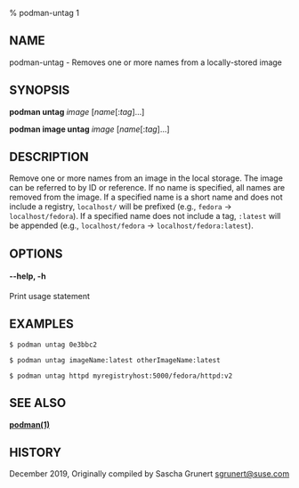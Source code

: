 % podman-untag 1

## NAME

podman\-untag - Removes one or more names from a locally-stored image

## SYNOPSIS

**podman untag** _image_ [_name_[:*tag*]...]

**podman image untag** _image_ [_name_[:*tag*]...]

## DESCRIPTION

Remove one or more names from an image in the local storage. The image can be referred to by ID or reference. If no name is specified, all names are removed from the image. If a specified name is a short name and does not include a registry, `localhost/` will be prefixed (e.g., `fedora` -> `localhost/fedora`). If a specified name does not include a tag, `:latest` will be appended (e.g., `localhost/fedora` -> `localhost/fedora:latest`).

## OPTIONS

#### **--help**, **-h**

Print usage statement

## EXAMPLES

```
$ podman untag 0e3bbc2

$ podman untag imageName:latest otherImageName:latest

$ podman untag httpd myregistryhost:5000/fedora/httpd:v2
```

## SEE ALSO

**[podman(1)](commands/podman.md)**

## HISTORY

December 2019, Originally compiled by Sascha Grunert <sgrunert@suse.com>

